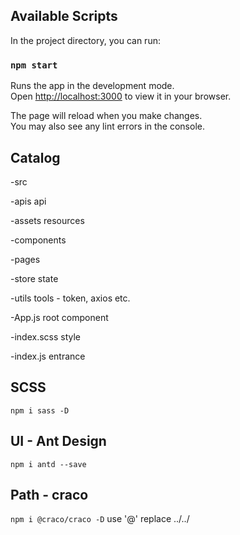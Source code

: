 ## Available Scripts

In the project directory, you can run:

### `npm start`

Runs the app in the development mode.\
Open [http://localhost:3000](http://localhost:3000) to view it in your browser.

The page will reload when you make changes.\
You may also see any lint errors in the console.

## Catalog
-src

  -apis            api

  -assets          resources

  -components     

  -pages           

  -store          state 

  -utils          tools - token, axios etc.

  -App.js         root component

  -index.scss     style 

  -index.js       entrance


## SCSS
`npm i sass -D`

## UI - Ant Design
`npm i antd --save`

## Path - craco
`npm i @craco/craco -D` 
use '@' replace ../../

